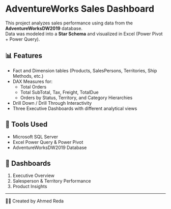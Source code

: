 # AdventureWorks Sales Dashboard

This project analyzes sales performance using data from the **AdventureWorksDW2019** database.  
Data was modeled into a **Star Schema** and visualized in Excel (Power Pivot + Power Query).

## 📊 Features
- Fact and Dimension tables (Products, SalesPersons, Territories, Ship Methods, etc.)
- DAX Measures for:
  - Total Orders
  - Total SubTotal, Tax, Freight, TotalDue
  - Orders by Status, Territory, and Category Hierarchies
- Drill Down / Drill Through Interactivity
- Three Executive Dashboards with different analytical views

## 🧠 Tools Used
- Microsoft SQL Server
- Excel Power Query & Power Pivot
- AdventureWorksDW2019 Database

## 🎯 Dashboards
1. Executive Overview
2. Salesperson & Territory Performance
3. Product Insights

---

👨‍💻 Created by Ahmed Reda
